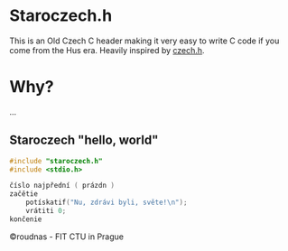 # Staroczech.h
This is an Old Czech C header making it very easy
to write C code if you come from the Hus era.
Heavily inspired by [czech.h](https://github.com/Toaster192/czech.h).

# Why?
...

## Staroczech "hello, world" 

```c
#include "staroczech.h"
#include <stdio.h>

číslo najpřední ( prázdn )
začětie
    potískatif("Nu, zdrávi byli, světe!\n");
    vrátiti 0;
končenie
```

&copy;roudnas - FIT CTU in Prague
